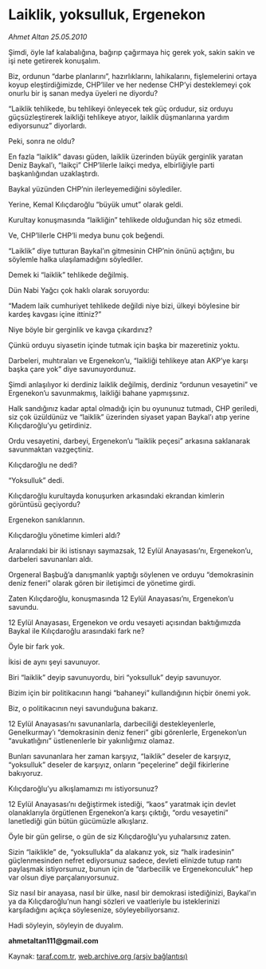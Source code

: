 # Laiklik, yoksulluk, Ergenekon

*Ahmet Altan 25.05.2010*

<div class="yazi"><p>Şimdi, öyle laf kalabalığına, bağırıp çağırmaya hiç gerek yok, sakin sakin ve işi nete getirerek konuşalım.</p>
<p>Biz, ordunun “darbe planlarını”, hazırlıklarını, lahikalarını, fişlemelerini ortaya koyup eleştirdiğimizde, CHP’liler ve her nedense CHP’yi desteklemeyi çok onurlu bir iş sanan medya üyeleri ne diyordu?</p>
<p>“Laiklik tehlikede, bu tehlikeyi önleyecek tek güç ordudur, siz orduyu güçsüzleştirerek laikliği tehlikeye atıyor, laiklik düşmanlarına yardım ediyorsunuz” diyorlardı.</p>
<p>Peki, sonra ne oldu?</p>
<p>En fazla “laiklik” davası güden, laiklik üzerinden büyük gerginlik yaratan Deniz Baykal’ı, “laikçi” CHP’lilerle laikçi medya, elbirliğiyle parti başkanlığından uzaklaştırdı.</p>
<p>Baykal yüzünden CHP’nin ilerleyemediğini söylediler.</p>
<p>Yerine, Kemal Kılıçdaroğlu “büyük umut” olarak geldi.</p>
<p>Kurultay konuşmasında “laikliğin” tehlikede olduğundan hiç söz etmedi.</p>
<p>Ve, CHP’lilerle CHP’li medya bunu çok beğendi.</p>
<p>“Laiklik” diye tutturan Baykal’ın gitmesinin CHP’nin önünü açtığını, bu söylemle halka ulaşılamadığını söylediler.</p>
<p>Demek ki “laiklik” tehlikede değilmiş.</p>
<p>Dün Nabi Yağcı çok haklı olarak soruyordu:</p>
<p>“Madem laik cumhuriyet tehlikede değildi niye bizi, ülkeyi böylesine bir kardeş kavgası içine ittiniz?”</p>
<p>Niye böyle bir gerginlik ve kavga çıkardınız?</p>
<p>Çünkü orduyu siyasetin içinde tutmak için başka bir mazeretiniz yoktu.</p>
<p>Darbeleri, muhtıraları ve Ergenekon’u, “laikliği tehlikeye atan AKP’ye karşı başka çare yok” diye savunuyordunuz.</p>
<p>Şimdi anlaşılıyor ki derdiniz laiklik değilmiş, derdiniz “ordunun vesayetini” ve Ergenekon’u savunmakmış, laikliği bahane yapmışsınız.</p>
<p>Halk sandığınız kadar aptal olmadığı için bu oyununuz tutmadı, CHP geriledi, siz çok üzüldünüz ve “laiklik” üzerinden siyaset yapan Baykal’ı atıp yerine Kılıçdaroğlu’yu getirdiniz.</p>
<p>Ordu vesayetini, darbeyi, Ergenekon’u “laiklik peçesi” arkasına saklanarak savunmaktan vazgeçtiniz.</p>
<p>Kılıçdaroğlu ne dedi?</p>
<p>“Yoksulluk” dedi.</p>
<p>Kılıçdaroğlu kurultayda konuşurken arkasındaki ekrandan kimlerin görüntüsü geçiyordu?</p>
<p>Ergenekon sanıklarının.</p>
<p>Kılıçdaroğlu yönetime kimleri aldı?</p>
<p>Aralarındaki bir iki istisnayı saymazsak, 12 Eylül Anayasası’nı, Ergenekon’u, darbeleri savunanları aldı.</p>
<p>Orgeneral Başbuğ’a danışmanlık yaptığı söylenen ve orduyu “demokrasinin deniz feneri” olarak gören bir iletişimci de yönetime girdi.</p>
<p>Zaten Kılıçdaroğlu, konuşmasında 12 Eylül Anayasası’nı, Ergenekon’u savundu.</p>
<p>12 Eylül Anayasası, Ergenekon ve ordu vesayeti açısından baktığımızda Baykal ile Kılıçdaroğlu arasındaki fark ne?</p>
<p>Öyle bir fark yok.</p>
<p>İkisi de aynı şeyi savunuyor.</p>
<p>Biri “laiklik” deyip savunuyordu, biri “yoksulluk” deyip savunuyor.</p>
<p>Bizim için bir politikacının hangi “bahaneyi” kullandığının hiçbir önemi yok.</p>
<p>Biz, o politikacının neyi savunduğuna bakarız.</p>
<p>12 Eylül Anayasası’nı savunanlarla, darbeciliği destekleyenlerle, Genelkurmay’ı “demokrasinin deniz feneri” gibi görenlerle, Ergenekon’un “avukatlığını” üstlenenlerle bir yakınlığımız olamaz.</p>
<p>Bunları savunanlara her zaman karşıyız, “laiklik” deseler de karşıyız, “yoksulluk” deseler de karşıyız, onların “peçelerine” değil fikirlerine bakıyoruz.</p>
<p>Kılıçdaroğlu’yu alkışlamamızı mı istiyorsunuz?</p>
<p>12 Eylül Anayasası’nı değiştirmek istediği, “kaos” yaratmak için devlet olanaklarıyla örgütlenen Ergenekon’a karşı çıktığı, “ordu vesayetini” lanetlediği gün bütün gücümüzle alkışlarız.</p>
<p>Öyle bir gün gelirse, o gün de siz Kılıçdaroğlu’yu yuhalarsınız zaten.</p>
<p>Sizin “laiklikle” de, “yoksullukla” da alakanız yok, siz “halk iradesinin” güçlenmesinden nefret ediyorsunuz sadece, devleti elinizde tutup rantı paylaşmak istiyorsunuz, bunun için de “darbecilik ve Ergenekonculuk” hep var olsun diye parçalanıyorsunuz.</p>
<p>Siz nasıl bir anayasa, nasıl bir ülke, nasıl bir demokrasi istediğinizi, Baykal’ın ya da Kılıçdaroğlu’nun hangi sözleri ve vaatleriyle bu isteklerinizi karşıladığını açıkça söylesenize, söyleyebiliyorsanız.</p>
<p>Hadi söyleyin, söyleyin de duyalım.</p>
<p><b>ahmetaltan111@gmail.com</b></p></div>

Kaynak: [taraf.com.tr](http://www.taraf.com.tr:80/ahmet-altan/makale-laiklik-yoksulluk-ergenekon.htm), [web.archive.org (arşiv bağlantısı)](http://web.archive.org/web/20100528003534/http://www.taraf.com.tr:80/ahmet-altan/makale-laiklik-yoksulluk-ergenekon.htm)

